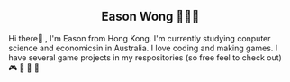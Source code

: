 <h2 align="center"> Eason Wong 👹👺🤡 </h2>

Hi there👋 , I'm Eason from Hong Kong. I'm currently studying conputer science and economicsin in Australia. I love coding and making games. I have several game projects in my respositories (so free feel to check out) 🎮 👾 🤖 🎲 




